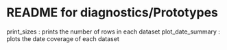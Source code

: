 # README for diagnostics/Prototypes

print_sizes : prints the number of rows in each dataset
plot_date_summary : plots the date coverage of each dataset